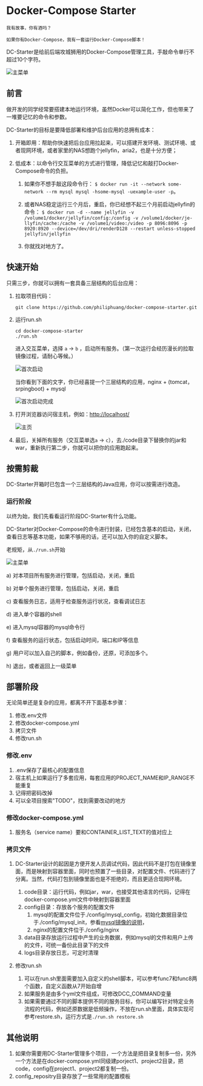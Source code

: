 # Docker-Compose Starter

```
我有故事，你有酒吗？

如果你有Docker-Compose，我有一套运行Docker-Compose脚本！
```

DC-Starter是给前后端攻城狮用的Docker-Compose管理工具，手敲命令单行不超过10个字符。

![主菜单](./docs/main-menu.png)

## 前言

做开发的同学经常要搭建本地运行环境，虽然Docker可以简化工作，但也带来了一堆要记忆的命令和参数。

DC-Starter的目标是要降低部署和维护后台应用的总拥有成本：

  1. 开箱即用：帮助你快速把后台应用拉起来，可以搭建开发环境、测试环境、或者现网环境，或者家里的NAS想跑个jellyfin，aria2，也是十分方便；

  2. 低成本：以命令行交互菜单的方式进行管理，降低记忆和敲打Docker-Compose命令的负担。

     1. 如果你不想手敲这段命令行： ``` $ docker run -it --network some-network --rm mysql mysql -hsome-mysql -uexample-user -p ```。

     1. 或者NAS稳定运行三个月后，重启，你已经想不起三个月前启动jellyfin的命令： ``` $ docker run -d --name jellyfin -v /volume1/docker/jellyfin/config:/config -v /volume1/docker/je-llyfin/cache:/cache -v /volume1/video:/video -p 8096:8096 -p 8920:8920 --device=/dev/dri/renderD128 --restart unless-stopped jellyfin/jellyfin ```

     2. 你就找对地方了。

## 快速开始

只需三步，你就可以拥有一套具备三层结构的后台应用：

1. 拉取项目代码：

    ```
    git clone https://github.com/philiphuang/docker-compose-starter.git
    ```

2. 运行run.sh

    ```
    cd docker-compose-starter
    ./run.sh
    ```
    进入交互菜单，选择 ```a``` -> ```b``` ，启动所有服务。（第一次运行会经历漫长的拉取镜像过程，请耐心等候。）

    ![首次启动](docs/first-start.png)

    当你看到下面的文字，你已经喜提一个三层结构的应用，nginx + (tomcat，srpingboot) + mysql

    ![首次启动完成](docs/done-first-start.png)

3. 打开浏览器访问宿主机，例如：[http://localhost/](http://localhost/)

    ![主页](docs/home-page.png)

4. 最后，关掉所有服务（交互菜单选```a``` -> ```c```），去./code目录下替换你的jar和war，重新执行第二步，你就可以把你的应用跑起来。

## 按需剪裁

DC-Starter开箱时已包含一个三层结构的Java应用，你可以按需进行改造。

### 运行阶段

以终为始，我们先看看运行阶段DC-Starter有什么功能。

DC-Starter对Docker-Compose的命令进行封装，已经包含基本的启动，关闭，查看日志等基本功能，如果不够用的话，还可以加入你的自定义脚本。

老规矩，从```./run.sh```开始

![主菜单](./docs/main-menu.png)

a) 对本项目所有服务进行管理，包括启动，关闭，重启

b) 对单个服务进行管理，包括启动，关闭，重启

c) 查看服务日志，适用于检查服务运行状况，查看调试日志

d) 进入单个容器的shell

e) 进入mysql容器的mysql命令行

f) 查看服务的运行状态，包括启动时间，端口和IP等信息

g) 用户可以加入自己的脚本，例如备份，还原，可添加多个。

h) 退出，或者返回上一级菜单

## 部署阶段

无论简单还是复杂的应用，都离不开下面基本步骤：

1. 修改.env文件
2. 修改docker-compose.yml
3. 拷贝文件
4. 修改run.sh

### 修改.env
1. .env保存了最核心的配置信息
2. 宿主机上如果运行了多套应用，每套应用的PROJECT_NAME和IP_RANGE不能重复
3. 记得把密码改掉
4. 可以全项目搜索"TODO"，找到需要改动的地方

### 修改docker-compose.yml
1. 服务名（service name）要和CONTAINER_LIST_TEXT的值对应上

### 拷贝文件
1. DC-Starter设计的起因是方便开发人员调试代码，因此代码不是打包在镜像里面，而是映射到容器里面，同时也预置了一些目录，对配置文件、代码进行了分离。当然，代码打包到镜像里面也是不拒绝的，而且更适合现网环境。
    1. code目录：运行代码，例如jar，war，也接受其他语言的代码，记得在docker-compose.yml文件中映射到容器里面
    2. config目录：存放各个服务的配置文件
       1. mysql的配置文件位于./config/mysql_config，初始化数据目录位于./config/mysql_init，参看[mysql镜像的说明](https://hub.docker.com/_/mysql)，
       2. nginx的配置文件位于./config/nginx
    3. data目录存放运行过程中产生的业务数据，例如mysql的文件和用户上传的文件，可统一备份此目录下的文件
    4. logs目录存放日志，可定时清理

2. 修改run.sh
     1. 可以在run.sh里面需要加入自定义的shell脚本，可以参考func7和func8两个函数，自定义函数从7开始自增
     2. 如果服务是由多个yml文件组成，可修改DCC_COMMAND变量
     3. 如果需要通过不同的脚本提供不同的服务目标，你可以编写针对特定业务流程的代码，例如还原数据是低频操作，不放在run.sh里面，具体实现可参考restore.sh，运行方式是```./run.sh restore.sh```

## 其他说明

1. 如果你需要用DC-Starter管理多个项目，一个方法是把目录复制多一份，另外一个方法是在docker-compose.yml同级建porject1、project2目录，把code，config在project1、project2都复制一份。
2. config_repositry目录存放了一些常用的配置模板